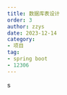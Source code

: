 ```yaml
---
title: 数据库表设计
order: 3
author: zzys
date: 2023-12-14
category:
- 项目
tag:
- spring boot
- 12306
---
```


s

## 